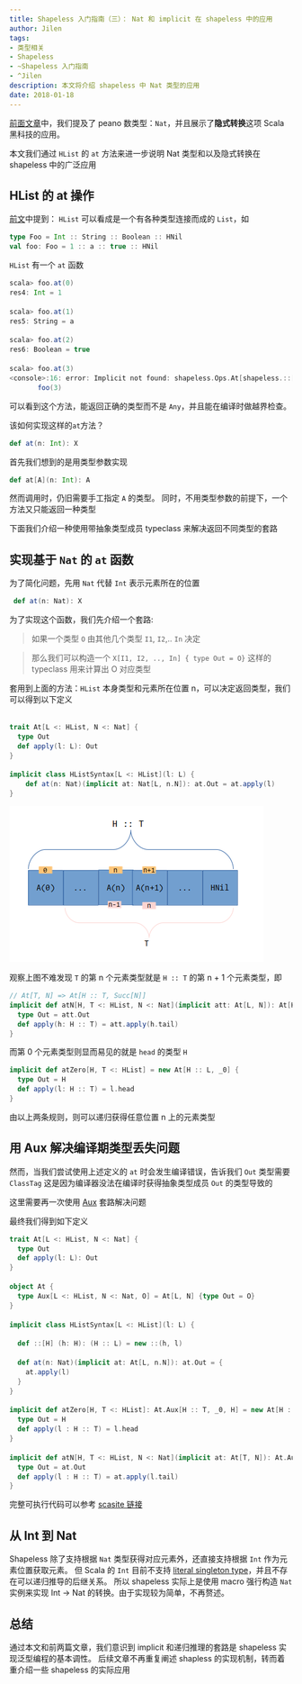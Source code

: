 ```yaml
---
title: Shapeless 入门指南（三）： Nat 和 implicit 在 shapeless 中的应用
author: Jilen
tags:
- 类型相关
- Shapeless
- ~Shapeless 入门指南
- ^Jilen
description: 本文将介绍 shapeless 中 Nat 类型的应用
date: 2018-01-18
---
```


[前面文章](/2017/10/shapeless-2)中，我们提及了 peano 数类型：`Nat`，并且展示了**隐式转换**这项 Scala 黑科技的应用。

本文我们通过 `HList` 的 `at` 方法来进一步说明 Nat 类型和以及隐式转换在 shapeless 中的广泛应用

## HList 的 at 操作

[前文](/2017/09/shapeless-1)中提到： `HList` 可以看成是一个有各种类型连接而成的 `List`，如

```scala
type Foo = Int :: String :: Boolean :: HNil
val foo: Foo = 1 :: a :: true :: HNil
```


`HList` 有一个 `at` 函数

```scala
scala> foo.at(0)
res4: Int = 1

scala> foo.at(1)
res5: String = a

scala> foo.at(2)
res6: Boolean = true

scala> foo.at(3)
<console>:16: error: Implicit not found: shapeless.Ops.At[shapeless.::[Int,shapeless.::[String,shapeless.::[Boolean,shapeless.HNil]]], shapeless.Succ[shapeless.Succ[shapeless.Succ[shapeless._0]]]]. You requested to access an element at the position shapeless.Succ[shapeless.Succ[shapeless.Succ[shapeless._0]]], but the HList shapeless.::[Int,shapeless.::[String,shapeless.::[Boolean,shapeless.HNil]]] is too short.
       foo(3)

```

可以看到这个方法，能返回正确的类型而不是 `Any`，并且能在编译时做越界检查。

该如何实现这样的`at`方法？

```scala
def at(n: Int): X
```


首先我们想到的是用类型参数实现

```scala
def at[A](n: Int): A
```

然而调用时，仍旧需要手工指定 `A` 的类型。
同时，不用类型参数的前提下，一个方法又只能返回一种类型

下面我们介绍一种使用带抽象类型成员 typeclass 来解决返回不同类型的套路

## 实现基于 `Nat` 的 `at` 函数

为了简化问题，先用 `Nat` 代替 `Int` 表示元素所在的位置

```scala
 def at(n: Nat): X
```

为了实现这个函数，我们先介绍一个套路:

> 如果一个类型 `O` 由其他几个类型 `I1`, `I2`,.. `In` 决定

> 那么我们可以构造一个 `X[I1, I2, .., In] { type Out = O}` 这样的 typeclass 用来计算出 O 对应类型

套用到上面的方法：`HList` 本身类型和元素所在位置 n，可以决定返回类型，我们可以得到以下定义

```scala

trait At[L <: HList, N <: Nat] {
  type Out
  def apply(l: L): Out
}

implicit class HListSyntax[L <: HList](l: L) {
    def at(n: Nat)(implicit at: Nat[L, n.N]): at.Out = at.apply(l)
}
```

![at](/images/2018/02/shapeless-at.png)

观察上图不难发现 `T` 的第 n 个元素类型就是 `H :: T` 的第 n + 1 个元素类型，即

```scala
// At[T, N] => At[H :: T, Succ[N]]
implicit def atN[H, T <: HList, N <: Nat](implicit att: At[L, N]): At[H :: L, Succ[N]] = new At[H :: L, Succ[N]]{
  type Out = att.Out
  def apply(h: H :: T) = att.apply(h.tail)
}
```

而第 0 个元素类型则显而易见的就是 `head` 的类型 `H`

```scala
implicit def atZero[H, T <: HList] = new At[H :: L, _0] {
  type Out = H
  def apply(l: H :: T) = l.head
}
```

由以上两条规则，则可以递归获得任意位置 n 上的元素类型

## 用 Aux 解决编译期类型丢失问题

然而，当我们尝试使用上述定义的 `at` 时会发生编译错误，告诉我们 `Out` 类型需要 `ClassTag`
这是因为编译器没法在编译时获得抽象类型成员 `Out` 的类型导致的

这里需要再一次使用 [Aux](http://gigiigig.github.io/posts/2015/09/13/aux-pattern.html) 套路解决问题

最终我们得到如下定义
```scala
trait At[L <: HList, N <: Nat] {
  type Out
  def apply(l: L): Out
}

object At {
  type Aux[L <: HList, N <: Nat, O] = At[L, N] {type Out = O}
}

implicit class HListSyntax[L <: HList](l: L) {

  def ::[H] (h: H): (H :: L) = new ::(h, l)

  def at(n: Nat)(implicit at: At[L, n.N]): at.Out = {
    at.apply(l)
  }
}

implicit def atZero[H, T <: HList]: At.Aux[H :: T, _0, H] = new At[H :: T, _0] {
  type Out = H
  def apply(l : H :: T) = l.head
}

implicit def atN[H, T <: HList, N <: Nat](implicit at: At[T, N]): At.Aux[H :: T, Succ[N], at.Out] = new At[H :: T, Succ[N]] {
  type Out = at.Out
  def apply(l : H :: T) = at.apply(l.tail)
}
```
完整可执行代码可以参考 [scasite 链接](https://scastie.scala-lang.org/jilen/D6iBBAPVTIu4vfqtXj3hXA)

## 从 Int 到 Nat

Shapeless 除了支持根据 `Nat` 类型获得对应元素外，还直接支持根据 `Int` 作为元素位置获取元素。
但 Scala 的 `Int` 目前不支持 [literal singleton type](http://docs.scala-lang.org/sips/pending/42.type.html)，并且不存在可以递归推导的后继关系。
所以 shapeless 实际上是使用 macro 强行构造 `Nat` 实例来实现 Int -> Nat 的转换。由于实现较为简单，不再赘述。

## 总结
通过本文和前两篇文章，我们意识到 implicit 和递归推理的套路是 shapeless 实现泛型编程的基本调性。
后续文章不再重复阐述 shapless 的实现机制，转而着重介绍一些 shapeless 的实际应用
